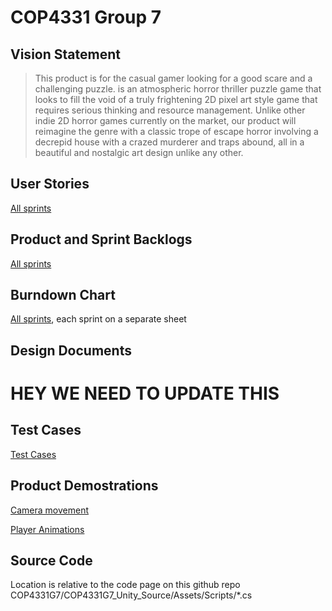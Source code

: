 # COP4331 Group 7

## Vision Statement
> This product is for the casual gamer looking for a good scare and a challenging puzzle. <Insert name of game here> is an atmospheric horror thriller puzzle game that looks to fill the void of a truly frightening 2D pixel art style game that requires serious thinking and resource management.
Unlike other indie 2D horror games currently on the market, our product will reimagine the genre with a classic trope of escape horror involving a decrepid house with a crazed murderer and traps abound, all in a beautiful and nostalgic art design unlike any other.

## User Stories
 [All sprints](https://docs.google.com/document/d/1GOhLnM7Xn_yMtTn4Bzej9IWV_SgqwZfB-Y8I4TUx0N4/edit?usp=sharing)
 
## Product and Sprint Backlogs
 [All sprints](https://trello.com/b/frj3JTZl/project)

## Burndown Chart
 [All sprints](https://docs.google.com/spreadsheets/d/1V42vrZ2qeucbeeeNsc_G3mhc0rVVBTxyHbqLSrAwyEI/edit#gid=0), each sprint on a separate sheet

## Design Documents
# HEY WE NEED TO UPDATE THIS

## Test Cases
 [Test Cases](https://docs.google.com/document/d/1chTuzi6hxP2Fo4yO8IciW_CnbA_yWR3MFyS3CCYF95g/edit)

## Product Demostrations
 [Camera movement](https://youtu.be/bFb8s9haxLE)
 
 [Player Animations](https://youtu.be/ArqU-2ZTnK4)

## Source Code
Location is relative to the code page on this github repo
COP4331G7/COP4331G7_Unity_Source/Assets/Scripts/*.cs
